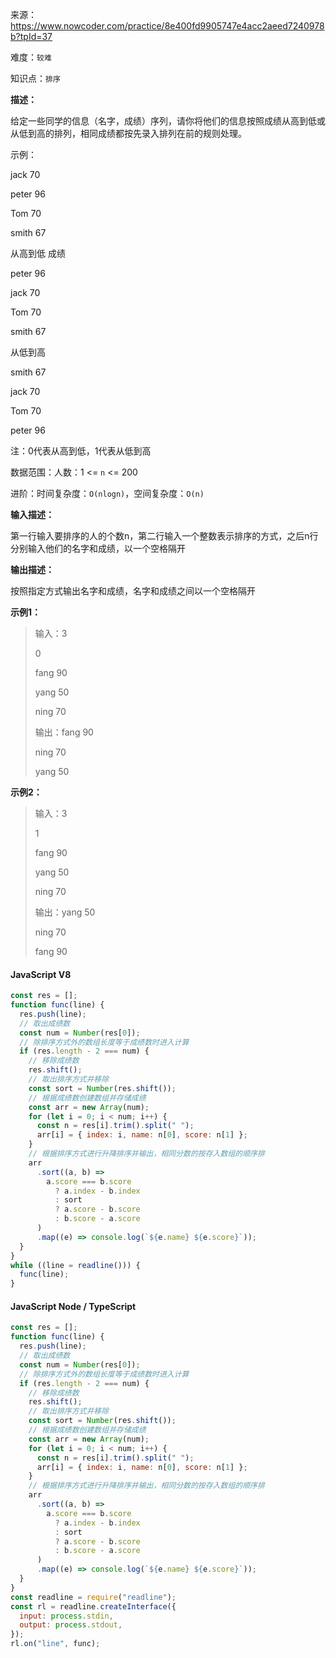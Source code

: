 来源：<https://www.nowcoder.com/practice/8e400fd9905747e4acc2aeed7240978b?tpId=37>

难度：`较难`

知识点：`排序`

**描述：**

给定一些同学的信息（名字，成绩）序列，请你将他们的信息按照成绩从高到低或从低到高的排列，相同成绩都按先录入排列在前的规则处理。

示例：

jack      70

peter     96

Tom       70

smith     67

从高到低  成绩

peter     96

jack      70

Tom       70

smith     67

从低到高

smith     67

jack      70

Tom       70

peter     96

注：0代表从高到低，1代表从低到高

数据范围：人数：1 <= `n` <= 200

进阶：时间复杂度：`O(nlogn)`，空间复杂度：`O(n)`

**输入描述：**

第一行输入要排序的人的个数n，第二行输入一个整数表示排序的方式，之后n行分别输入他们的名字和成绩，以一个空格隔开

**输出描述：**

按照指定方式输出名字和成绩，名字和成绩之间以一个空格隔开

**示例1：**

> 输入：3
>
> 0
>
> fang 90
>
> yang 50
>
> ning 70
>
> 输出：fang 90
>
> ning 70
>
> yang 50

**示例2：**

> 输入：3
>
> 1
>
> fang 90
>
> yang 50
>
> ning 70
>
> 输出：yang 50
>
> ning 70
>
> fang 90

<!-- tabs:start -->

#### **JavaScript V8**

```javascript
const res = [];
function func(line) {
  res.push(line);
  // 取出成绩数
  const num = Number(res[0]);
  // 除排序方式外的数组长度等于成绩数时进入计算
  if (res.length - 2 === num) {
    // 移除成绩数
    res.shift();
    // 取出排序方式并移除
    const sort = Number(res.shift());
    // 根据成绩数创建数组并存储成绩
    const arr = new Array(num);
    for (let i = 0; i < num; i++) {
      const n = res[i].trim().split(" ");
      arr[i] = { index: i, name: n[0], score: n[1] };
    }
    // 根据排序方式进行升降排序并输出，相同分数的按存入数组的顺序排
    arr
      .sort((a, b) =>
        a.score === b.score
          ? a.index - b.index
          : sort
          ? a.score - b.score
          : b.score - a.score
      )
      .map((e) => console.log(`${e.name} ${e.score}`));
  }
}
while ((line = readline())) {
  func(line);
}
```

#### **JavaScript Node / TypeScript**

```javascript
const res = [];
function func(line) {
  res.push(line);
  // 取出成绩数
  const num = Number(res[0]);
  // 除排序方式外的数组长度等于成绩数时进入计算
  if (res.length - 2 === num) {
    // 移除成绩数
    res.shift();
    // 取出排序方式并移除
    const sort = Number(res.shift());
    // 根据成绩数创建数组并存储成绩
    const arr = new Array(num);
    for (let i = 0; i < num; i++) {
      const n = res[i].trim().split(" ");
      arr[i] = { index: i, name: n[0], score: n[1] };
    }
    // 根据排序方式进行升降排序并输出，相同分数的按存入数组的顺序排
    arr
      .sort((a, b) =>
        a.score === b.score
          ? a.index - b.index
          : sort
          ? a.score - b.score
          : b.score - a.score
      )
      .map((e) => console.log(`${e.name} ${e.score}`));
  }
}
const readline = require("readline");
const rl = readline.createInterface({
  input: process.stdin,
  output: process.stdout,
});
rl.on("line", func);
```

<!-- tabs:end -->
